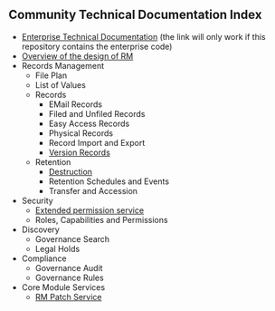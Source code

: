 ## Community Technical Documentation Index

* [Enterprise Technical Documentation](../../rm-enterprise/documentation/README.md) (the link will only work if this repository contains the enterprise code)
* [Overview of the design of RM](overview.md)
* Records Management
	* File Plan
	* List of Values
	* Records
		* EMail Records
		* Filed and Unfiled Records
		* Easy Access Records
		* Physical Records
		* Record Import and Export
		* [Version Records](./versionRecords)
	* Retention
		* [Destruction](./destruction)
		* Retention Schedules and Events
		* Transfer and Accession
* Security
	* [Extended permission service](extendedPermissionService.md)
	* Roles, Capabilities and Permissions
* Discovery
	* Governance Search
	* Legal Holds
* Compliance
	* Governance Audit
	* Governance Rules
* Core Module Services
	* [RM Patch Service](./PatchService.md)
